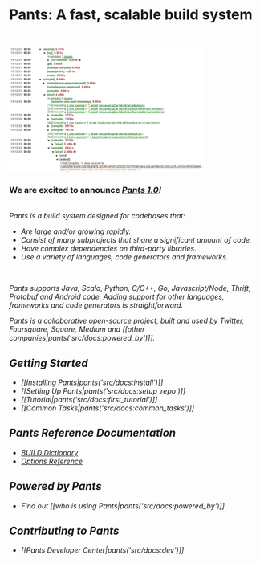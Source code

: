 Pants: A fast, scalable build system
====================================
<br/>

<img class="index-report-server-page-img" src="images/report-server-page.png" alt="Pants Report Page"
     width="391px" height="246px" />

### We are excited to announce *<a href="1.0.html"><i>Pants 1.0</a>!*
<br/>
Pants is a build system designed for codebases that:

+ Are large and/or growing rapidly.
+ Consist of many subprojects that share a significant amount of code.
+ Have complex dependencies on third-party libraries.
+ Use a variety of languages, code generators and frameworks.

<br/>

Pants supports Java, Scala, Python, C/C++, Go, Javascript/Node, Thrift, Protobuf and Android code.
Adding support for other languages, frameworks and code generators is straightforward.

<p class="index-intro-text"></p>

Pants is a collaborative open-source project, built and used by Twitter, Foursquare, Square,
Medium and [[other companies|pants('src/docs:powered_by')]].

Getting Started
---------------

+ [[Installing Pants|pants('src/docs:install')]]
+ [[Setting Up Pants|pants('src/docs:setup_repo')]]
+ [[Tutorial|pants('src/docs:first_tutorial')]]
+ [[Common Tasks|pants('src/docs:common_tasks')]]

Pants Reference Documentation
-----------------------------

+ <a href="build_dictionary.html">BUILD Dictionary</a>
+ <a href="options_reference.html">Options Reference</a>

Powered by Pants
----------------

+ Find out [[who is using Pants|pants('src/docs:powered_by')]]

Contributing to Pants
---------------------

+ [[Pants Developer Center|pants('src/docs:dev')]]
